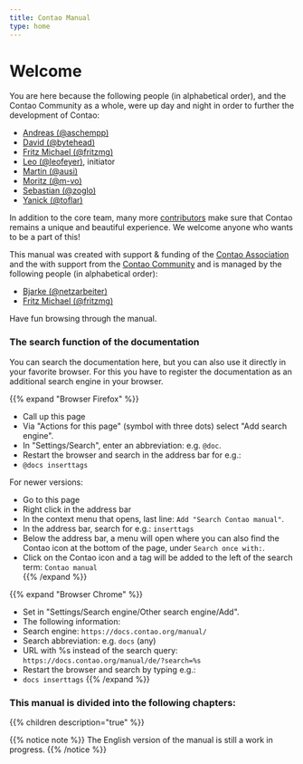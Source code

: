 ```yaml
---
title: Contao Manual
type: home
---
```


# Welcome

You are here because the following people (in alphabetical order), and the Contao
Community as a whole, were up day and night in order to further the development
of Contao:

- [Andreas (@aschempp)](https://github.com/aschempp)
- [David (@bytehead)](https://github.com/bytehead)
- [Fritz Michael (@fritzmg)](https://github.com/fritzmg)
- [Leo (@leofeyer)](https://github.com/leofeyer), initiator
- [Martin (@ausi)](https://github.com/ausi)
- [Moritz (@m-vo)](https://github.com/m-vo)
- [Sebastian (@zoglo)](https://github.com/zoglo)
- [Yanick (@toflar)](https://github.com/toflar)

In addition to the core team, many more [contributors](https://github.com/contao/contao/graphs/contributors)
make sure that Contao remains a unique and beautiful experience. We welcome anyone 
who wants to be a part of this!

This manual was created with support & funding of the [Contao Association](https://association.contao.org/)
and the with support from the [Contao Community](https://github.com/contao/docs/graphs/contributors) 
and is managed by the following people (in alphabetical order):

- [Bjarke (@netzarbeiter)](https://github.com/netzarbeiter)
- [Fritz Michael (@fritzmg)](https://github.com/fritzmg)

Have fun browsing through the manual.


### The search function of the documentation

You can search the documentation here, but you can also use it directly in your favorite browser. For this you have to
register the documentation as an additional search engine in your browser.

{{% expand "Browser Firefox" %}}
- Call up this page
- Via "Actions for this page" (symbol with three dots) select "Add search engine".
- In "Settings/Search", enter an abbreviation: e.g. `@doc`.
- Restart the browser and search in the address bar for e.g.:
- `@docs inserttags`

For newer versions:  
- Go to this page  
- Right click in the address bar  
- In the context menu that opens, last line: `Add "Search Contao manual"`.  
- In the address bar, search for e.g.: `inserttags`  
- Below the address bar, a menu will open where you can also find the Contao icon at the bottom of the page, under `Search once with:`.  
- Click on the Contao icon and a tag will be added to the left of the search term: `Contao manual`  
{{% /expand %}}

{{% expand "Browser Chrome" %}}
- Set in "Settings/Search engine/Other search engine/Add".
- The following information:
- Search engine: `https://docs.contao.org/manual/`
- Search abbreviation: e.g. `docs` (any)
- URL with %s instead of the search query: `https://docs.contao.org/manual/de/?search=%s`
- Restart the browser and search by typing e.g.: 
- `docs inserttags`
{{% /expand %}}


### This manual is divided into the following chapters:

{{% children description="true" %}}


{{% notice note %}}
The English version of the manual is still a work in progress.
{{% /notice %}}
